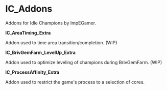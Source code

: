 # IC_Addons
Addons for Idle Champions by ImpEGamer.

**IC_AreaTiming_Extra**

Addon used to time area transition/completion. (WIP)

**IC_BrivGemFarm_LevelUp_Extra**

Addon used to optimize leveling of champions during BrivGemFarm. (WIP)

**IC_ProcessAffinity_Extra**

Addon used to restrict the game's process to a selection of cores.